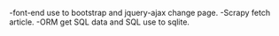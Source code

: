 
-font-end use to bootstrap and jquery-ajax change page.
-Scrapy fetch article.
-ORM get SQL data and SQL use to sqlite.
